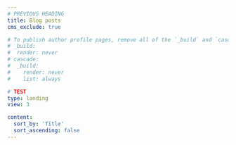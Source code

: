 ```yaml
---
# PREVIOUS HEADING 
title: Blog posts
cms_exclude: true

# To publish author profile pages, remove all of the `_build` and `cascade` settings below.
# _build:
#  render: never
# cascade:
#  _build:
#    render: never
#    list: always

# TEST 
type: landing
view: 3

content: 
  sort_by: 'Title'
  sort_ascending: false
---
```


<!-- 
alternative way https://bootstrap.hugoblox.com/blocks-v1/collection/
though it doesn't build pages for authors 
-->
